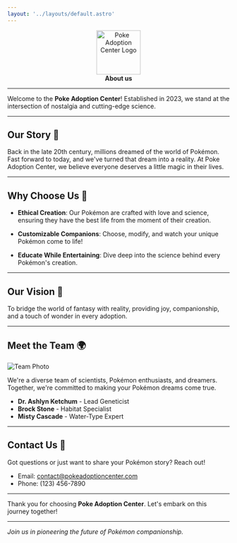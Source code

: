 ```yaml
---
layout: '../layouts/default.astro'
---
```


<p align="center">
  <img src="/pokeball.svg" alt="Poke Adoption Center Logo" width="100"/>
  <br>
  <strong>About us</strong>
</p>

---

Welcome to the **Poke Adoption Center**! Established in 2023, we stand at the intersection of nostalgia and cutting-edge science. 

---

## Our Story 📖

Back in the late 20th century, millions dreamed of the world of Pokémon. Fast forward to today, and we've turned that dream into a reality. At Poke Adoption Center, we believe everyone deserves a little magic in their lives.

---

## Why Choose Us 🌟

- **Ethical Creation**: Our Pokémon are crafted with love and science, ensuring they have the best life from the moment of their creation.
  
- **Customizable Companions**: Choose, modify, and watch your unique Pokémon come to life!

- **Educate While Entertaining**: Dive deep into the science behind every Pokémon's creation.

---

## Our Vision 🚀

To bridge the world of fantasy with reality, providing joy, companionship, and a touch of wonder in every adoption.

---

## Meet the Team 🌍

![Team Photo](/team.png)

We're a diverse team of scientists, Pokémon enthusiasts, and dreamers. Together, we're committed to making your Pokémon dreams come true.

- **Dr. Ashlyn Ketchum** - Lead Geneticist
- **Brock Stone** - Habitat Specialist
- **Misty Cascade** - Water-Type Expert

---

## Contact Us 💌

Got questions or just want to share your Pokémon story? Reach out!

- Email: [contact@pokeadoptioncenter.com](mailto:contact@pokeadoptioncenter.com)
- Phone: (123) 456-7890

---

Thank you for choosing **Poke Adoption Center**. Let's embark on this journey together!

---

*Join us in pioneering the future of Pokémon companionship.*
